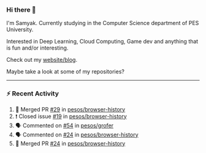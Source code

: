 ### Hi there 👋

I'm Samyak. Currently studying in the Computer Science department of PES University.

Interested in Deep Learning, Cloud Computing, Game dev and anything that is fun and/or interesting.

Check out my [website/blog](https://samyak2.github.io/).

Maybe take a look at some of my repositories?

---

### :zap: Recent Activity

<!--START_SECTION:activity-->
1. 🎉 Merged PR [#29](https://github.com//pesos/browser-history/pull/29) in [pesos/browser-history](https://github.com//pesos/browser-history)
2. ❗️ Closed issue [#19](https://github.com//pesos/browser-history/issues/19) in [pesos/browser-history](https://github.com//pesos/browser-history)
3. 🗣 Commented on [#54](https://github.com//pesos/grofer/issues/54) in [pesos/grofer](https://github.com//pesos/grofer)
4. 🗣 Commented on [#24](https://github.com//pesos/browser-history/issues/24) in [pesos/browser-history](https://github.com//pesos/browser-history)
5. 🎉 Merged PR [#24](https://github.com//pesos/browser-history/pull/24) in [pesos/browser-history](https://github.com//pesos/browser-history)
<!--END_SECTION:activity-->
